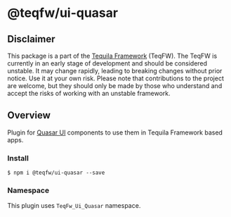 # @teqfw/ui-quasar

## Disclaimer

This package is a part of the [Tequila Framework](https://flancer32.com/what-is-teqfw-45da7071fdd4) (TeqFW). The TeqFW
is currently in an early stage of development and should be considered unstable. It may change rapidly, leading to
breaking changes without prior notice. Use it at your own risk. Please note that contributions to the project are
welcome, but they should only be made by those who understand and accept the risks of working with an unstable
framework.

## Overview

Plugin for [Quasar UI](https://quasar.dev/) components to use them in Tequila Framework based apps.

### Install

```shell
$ npm i @teqfw/ui-quasar --save 
```

### Namespace

This plugin uses `TeqFw_Ui_Quasar` namespace.
